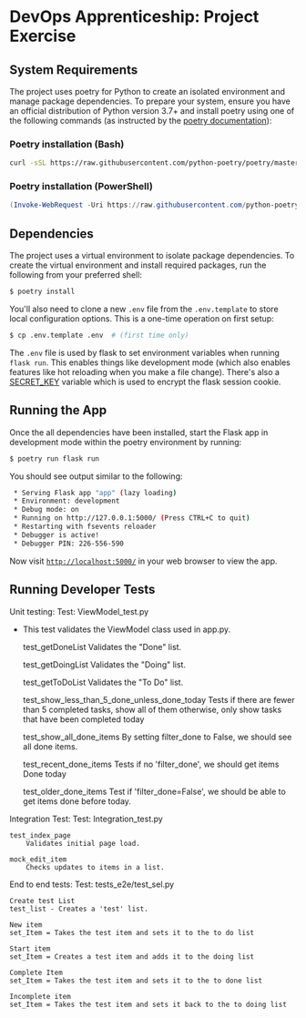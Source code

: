 # DevOps Apprenticeship: Project Exercise

## System Requirements

The project uses poetry for Python to create an isolated environment and manage package dependencies. To prepare your system, ensure you have an official distribution of Python version 3.7+ and install poetry using one of the following commands (as instructed by the [poetry documentation](https://python-poetry.org/docs/#system-requirements)):

### Poetry installation (Bash)

```bash
curl -sSL https://raw.githubusercontent.com/python-poetry/poetry/master/get-poetry.py | python
```

### Poetry installation (PowerShell)

```powershell
(Invoke-WebRequest -Uri https://raw.githubusercontent.com/python-poetry/poetry/master/get-poetry.py -UseBasicParsing).Content | python
```

## Dependencies

The project uses a virtual environment to isolate package dependencies. To create the virtual environment and install required packages, run the following from your preferred shell:

```bash
$ poetry install
```

You'll also need to clone a new `.env` file from the `.env.template` to store local configuration options. This is a one-time operation on first setup:

```bash
$ cp .env.template .env  # (first time only)
```

The `.env` file is used by flask to set environment variables when running `flask run`. This enables things like development mode (which also enables features like hot reloading when you make a file change). There's also a [SECRET_KEY](https://flask.palletsprojects.com/en/1.1.x/config/#SECRET_KEY) variable which is used to encrypt the flask session cookie.

## Running the App

Once the all dependencies have been installed, start the Flask app in development mode within the poetry environment by running:
```bash
$ poetry run flask run
```

You should see output similar to the following:
```bash
 * Serving Flask app "app" (lazy loading)
 * Environment: development
 * Debug mode: on
 * Running on http://127.0.0.1:5000/ (Press CTRL+C to quit)
 * Restarting with fsevents reloader
 * Debugger is active!
 * Debugger PIN: 226-556-590
```
Now visit [`http://localhost:5000/`](http://localhost:5000/) in your web browser to view the app.


## Running Developer Tests

Unit testing:
Test: ViewModel_test.py
* This test validates the ViewModel class used in app.py. 

    test_getDoneList
        Validates the "Done" list.
    
    test_getDoingList
        Validates the "Doing" list.
    
    test_getToDoList
        Validates the "To Do" list.

    test_show_less_than_5_done_unless_done_today
        Tests if there are fewer than 5 completed tasks, show all of them
        otherwise, only show tasks that have been completed today
    
    test_show_all_done_items
        By setting filter_done to False, we should see all done items.
    
    test_recent_done_items
        Tests if no 'filter_done', we should get items Done today

    test_older_done_items
        Test if 'filter_done=False', we should be able to get items done before today.
        
Integration Test:
Test: Integration_test.py

    test_index_page
        Validates initial page load.
        
    mock_edit_item
        Checks updates to items in a list. 
       
End to end tests:
Test: tests_e2e/test_sel.py

    Create test List
    test_list - Creates a 'test' list.

    New item
    set_Item = Takes the test item and sets it to the to do list
    
    Start item
    set_Item = Creates a test item and adds it to the doing list

    Complete Item
    set_Item = Takes the test item and sets it to the to done list

    Incomplete item
    set_Item = Takes the test item and sets it back to the to doing list

